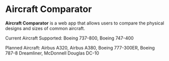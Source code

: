 # Aircraft Comparator

**Aircraft Comparator** is a web app that allows users to compare the physical designs and sizes of common aircraft.

Current Aircraft Supported: Boeing 737-800, Boeing 747-400

Planned Aircraft: Airbus A320, Airbus A380, Boeing 777-300ER, Boeing 787-8 Dreamliner, McDonnell Douglas DC-10
